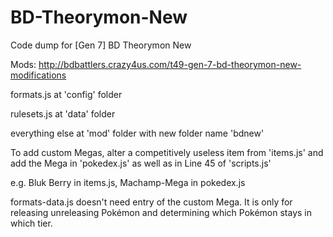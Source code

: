 # BD-Theorymon-New
Code dump for [Gen 7] BD Theorymon New

Mods: http://bdbattlers.crazy4us.com/t49-gen-7-bd-theorymon-new-modifications

formats.js at 'config' folder

rulesets.js at 'data' folder

everything else at 'mod' folder with new folder name 'bdnew'

To add custom Megas, alter a competitively useless item from 'items.js' and add the Mega in 'pokedex.js' as well as in Line 45 of 'scripts.js'

e.g. Bluk Berry in items.js, Machamp-Mega in pokedex.js

formats-data.js doesn't need entry of the custom Mega. It is only for releasing unreleasing Pokémon and determining which Pokémon stays in which tier.
